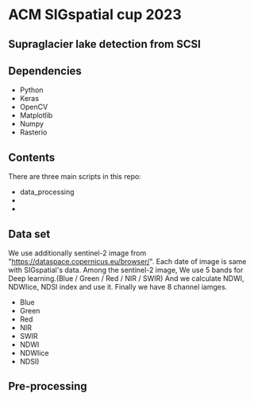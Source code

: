 # ACM SIGspatial cup 2023
## Supraglacier lake detection from SCSI 

## Dependencies
- Python
- Keras
- OpenCV
- Matplotlib
- Numpy
- Rasterio


## Contents
There are three main scripts in this repo:
- data_processing
- 
- 


## Data set
We use additionally sentinel-2 image from "https://dataspace.copernicus.eu/browser/".
Each date of image is same with SIGspatial's data.
Among the sentinel-2 image, We use 5 bands for Deep learning.(Blue / Green / Red / NIR / SWIR)
And we calculate NDWI, NDWIice, NDSI index and use it.
Finally we have 8 channel iamges.
- Blue
- Green
- Red
- NIR
- SWIR
- NDWI
- NDWIice
- NDSI)

## Pre-processing

